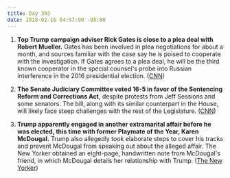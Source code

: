 ```yaml
---
title: Day 393
date: 2018-02-16 04:57:00 -08:00
---
```


1. **Top Trump campaign adviser Rick Gates is close to a plea deal with Robert Mueller.** Gates has been involved in plea negotiations for about a month, and sources familiar with the case say he is poised to cooperate with the investigation. If Gates agrees to a plea deal, he will be the third known cooperator in the special counsel's probe into Russian interference in the 2016 presidential election. ([CNN](https://www.cnn.com/2018/02/15/politics/rick-gates-plea-deal-mueller-russia-investigation/index.html))

2. **The Senate Judiciary Committee voted 16-5 in favor of the Sentencing Reform and Corrections Act**, despite protests from Jeff Sessions and some senators. The bill, along with its similar counterpart in the House, will likely face steep challenges with the rest of  the Legislature. ([CNN](https://www.cnn.com/2018/02/15/politics/sentencing-prison-reform-senate-grassley-sessions/index.html))

3. **Trump apparently engaged in another extramarital affair before he was elected, this time with former Playmate of the Year, Karen McDougal.** Trump also allegedly took elaborate steps to cover his tracks and prevent McDougal from speaking out about the alleged affair. The New Yorker obtained an eight-page, handwritten note from McDougal's friend, in which McDougal details her relationship with Trump. ([The New Yorker](https://www.newyorker.com/news/news-desk/donald-trump-a-playboy-model-and-a-system-for-concealing-infidelity-national-enquirer-karen-mcdougal))